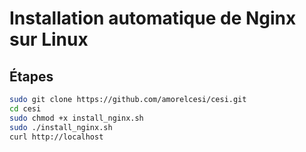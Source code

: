 # Installation automatique de Nginx sur Linux

## Étapes

```bash
sudo git clone https://github.com/amorelcesi/cesi.git
cd cesi
sudo chmod +x install_nginx.sh
sudo ./install_nginx.sh
curl http://localhost
